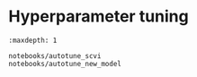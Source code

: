 # Hyperparameter tuning

```{toctree}
:maxdepth: 1

notebooks/autotune_scvi
notebooks/autotune_new_model
```
